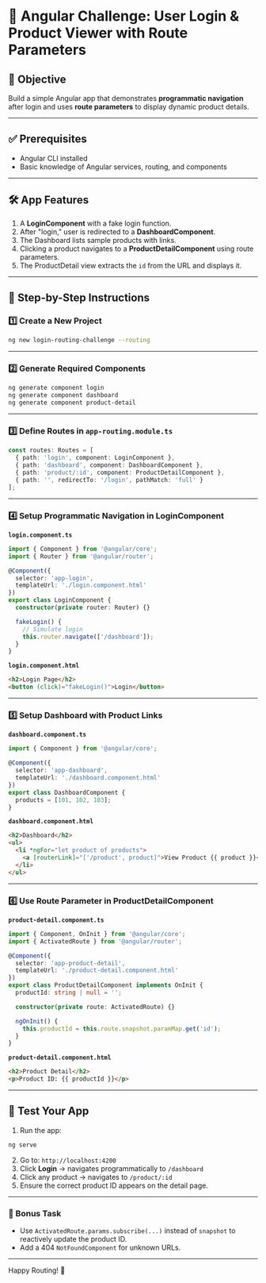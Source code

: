 # 🚦 Angular Challenge: User Login & Product Viewer with Route Parameters

## 🧩 Objective
Build a simple Angular app that demonstrates **programmatic navigation** after login and uses **route parameters** to display dynamic product details.

---

## ✅ Prerequisites

- Angular CLI installed
- Basic knowledge of Angular services, routing, and components

---

## 🛠 App Features

1. A **LoginComponent** with a fake login function.
2. After "login," user is redirected to a **DashboardComponent**.
3. The Dashboard lists sample products with links.
4. Clicking a product navigates to a **ProductDetailComponent** using route parameters.
5. The ProductDetail view extracts the `id` from the URL and displays it.

---

## 🚀 Step-by-Step Instructions

### 1️⃣ Create a New Project

```bash
ng new login-routing-challenge --routing
```

---

### 2️⃣ Generate Required Components

```bash
ng generate component login
ng generate component dashboard
ng generate component product-detail
```

---

### 3️⃣ Define Routes in `app-routing.module.ts`

```ts
const routes: Routes = [
  { path: 'login', component: LoginComponent },
  { path: 'dashboard', component: DashboardComponent },
  { path: 'product/:id', component: ProductDetailComponent },
  { path: '', redirectTo: '/login', pathMatch: 'full' }
];
```

---

### 4️⃣ Setup Programmatic Navigation in LoginComponent

**`login.component.ts`**

```ts
import { Component } from '@angular/core';
import { Router } from '@angular/router';

@Component({
  selector: 'app-login',
  templateUrl: './login.component.html'
})
export class LoginComponent {
  constructor(private router: Router) {}

  fakeLogin() {
    // Simulate login
    this.router.navigate(['/dashboard']);
  }
}
```

**`login.component.html`**

```html
<h2>Login Page</h2>
<button (click)="fakeLogin()">Login</button>
```

---

### 5️⃣ Setup Dashboard with Product Links

**`dashboard.component.ts`**

```ts
import { Component } from '@angular/core';

@Component({
  selector: 'app-dashboard',
  templateUrl: './dashboard.component.html'
})
export class DashboardComponent {
  products = [101, 102, 103];
}
```

**`dashboard.component.html`**

```html
<h2>Dashboard</h2>
<ul>
  <li *ngFor="let product of products">
    <a [routerLink]="['/product', product]">View Product {{ product }}</a>
  </li>
</ul>
```

---

### 6️⃣ Use Route Parameter in ProductDetailComponent

**`product-detail.component.ts`**

```ts
import { Component, OnInit } from '@angular/core';
import { ActivatedRoute } from '@angular/router';

@Component({
  selector: 'app-product-detail',
  templateUrl: './product-detail.component.html'
})
export class ProductDetailComponent implements OnInit {
  productId: string | null = '';

  constructor(private route: ActivatedRoute) {}

  ngOnInit() {
    this.productId = this.route.snapshot.paramMap.get('id');
  }
}
```

**`product-detail.component.html`**

```html
<h2>Product Detail</h2>
<p>Product ID: {{ productId }}</p>
```

---

## 🧪 Test Your App

1. Run the app:
```bash
ng serve
```

2. Go to: `http://localhost:4200`
3. Click **Login** → navigates programmatically to `/dashboard`
4. Click any product → navigates to `/product/:id`
5. Ensure the correct product ID appears on the detail page.

---

### 🎯 Bonus Task

- Use `ActivatedRoute.params.subscribe(...)` instead of `snapshot` to reactively update the product ID.
- Add a 404 `NotFoundComponent` for unknown URLs.

---

Happy Routing! 🧭